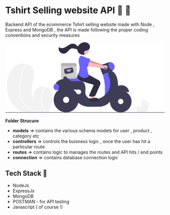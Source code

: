 # Tshirt Selling website API :tada: :rocket:

Backend API of the ecommerce Tshirt selling website made with Node , Express and MongoDB , the API is made following the proper coding conventions and security measures

<img src="./images/one.svg">

**Folder Strucure**
- **models** => contains the various schema models for user , product , category etc
- **controllers** => controls the buisness logic , once the user has hit a particular route
- **routes** => contains logic to manages the routes and API hits / end points
- **connection** => contains database connection logic

## Tech Stack :muscle:
- NodeJs
- ExpressJs
- MongoDB
- POSTMAN - for API testing 
- Javascript ( of course !)